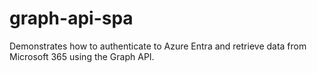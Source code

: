 # graph-api-spa
Demonstrates how to authenticate to Azure Entra and retrieve data from Microsoft 365 using the Graph API.
